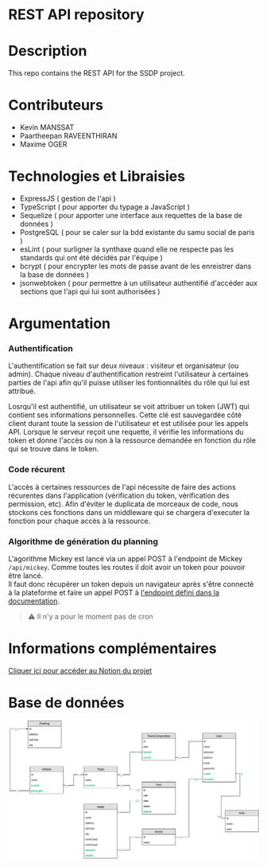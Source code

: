 # REST API repository

# Description

This repo contains the REST API for the SSDP project.

# Contributeurs

 - Kevin MANSSAT
 - Paartheepan RAVEENTHIRAN
 - Maxime OGER

# Technologies et Libraisies

- ExpressJS ( gestion de l'api ) 
- TypeScript ( pour apporter du typage a JavaScript )
- Sequelize ( pour apporter une interface aux requettes de la base de données )
- PostgreSQL ( pour se caler sur la bdd existante du samu social de paris )
- esLint ( pour surligner la synthaxe quand elle ne respecte pas les standards qui ont été décidés par l'équipe )
- bcrypt ( pour encrypter les mots de passe avant de les enreistrer dans la base de données )
- jsonwebtoken ( pour permettre à un utilisateur authentifié d'accéder aux sections que l'api qui lui sont authorisées )

# Argumentation

### Authentification
 L'authentification se fait sur deux niveaux : visiteur et organisateur (ou admin). 
 Chaque niveau d'authentification restreint l'utilisateur à certaines parties de l'api afin qu'il puisse utiliser les fontionnalités du rôle qui lui est attribué.

 Losrqu'il est authentifié, un utilisateur se voit attribuer un token (JWT) qui contient ses informations personnelles.
 Cette clé est sauvegardée côté client durant toute la session de l'utilisateur et est utilisée pour les appels API.
 Lorsque le serveur reçoit une requette, il vérifie les informations du token et donne l'accès ou non à la ressource demandée en fonction du rôle qui se trouve dans le token.

### Code récurent
L'accès à certaines ressources de l'api nécessite de faire des actions récurentes dans l'application (vérification du token, vérification des permission, etc).
Afin d'éviter le duplicata de morceaux de code, nous stockons ces fonctions dans un middleware qui se chargera d'executer la fonction pour chaque accès à la ressource.

### Algorithme de génération du planning

L'agorithme Mickey est lancé via un appel POST à l'endpoint de Mickey `/api/mickey`. Comme toutes les routes il doit avoir un token pour pouvoir être lancé.  
Il faut donc récupérer un token depuis un navigateur après s'être connecté à la plateforme et faire un appel POST à [l'endpoint défini dans la documentation](http://15.188.3.249:5000/documentation/#api-Mickey).
> ⚠️ Il n'y a pour le moment pas de cron

# Informations complémentaires

[Cliquer ici pour accéder au Notion du projet](https://www.notion.so/Groupe-10-657ad39759404d0ea9f6217de1690b5e)

# Base de données

![mcd](./ssdp_mcd.jpg)
